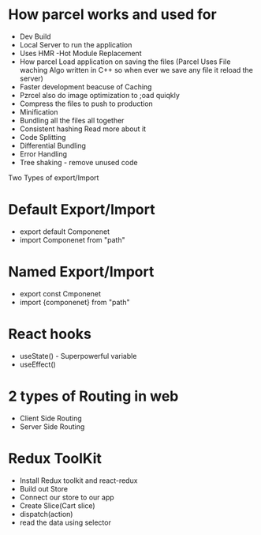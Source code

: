 # How parcel works and used for

- Dev Build
- Local Server to run the application
- Uses HMR -Hot Module Replacement
- How parcel Load application on saving the files (Parcel Uses File waching Algo written in C++ so when ever we save any file it reload the server)
- Faster development beacuse of Caching
- Pzrcel also do image optimization to ;oad quiqkly
- Compress the files to push to production
- Minification
- Bundling all the files all together
- Consistent hashing Read more about it
- Code Splitting
- Differential Bundling
- Error Handling
- Tree shaking - remove unused code

Two Types of export/Import

# Default Export/Import

- export default Componenet
- import Componenet from "path"

# Named Export/Import

- export const Cmponenet
- import {componenet} from "path"

# React hooks

- useState() - Superpowerful variable
- useEffect()

# 2 types of Routing in web

- Client Side Routing
- Server Side Routing

# Redux ToolKit

- Install Redux toolkit and react-redux
- Build out Store
- Connect our store to our app
- Create Slice(Cart slice)
- dispatch(action)
- read the data using selector
